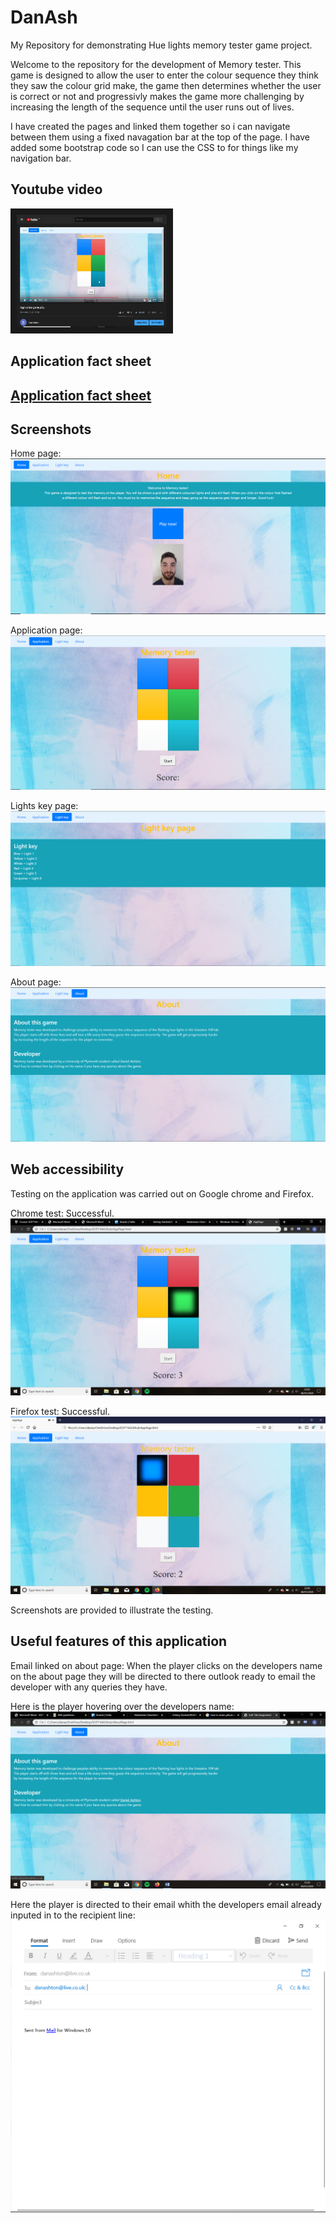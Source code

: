 # DanAsh
My Repository for demonstrating Hue lights memory tester game project.

Welcome to the repository for the development of Memory tester. This game is designed to allow the user to enter the colour sequence they think they saw the colour grid make, the game then determines whether the user is correct or not and progressivly makes the game more challenging by increasing the length of the sequence until the user runs out of lives.

I have created the pages and linked them together so i can navigate between them using a fixed navagation bar at the top of the page.
I have added some bootstrap code so I can use the CSS to for things like my navigation bar.

## Youtube video
<a href="https://www.youtube.com/watch?v=tacFj1RQE8U
" target="_blank"><img src="YoutubeSS.PNG" 
alt="Youtube screenshot" width="240" height="180" border="10" /></a>

## Application fact sheet
[Application fact sheet](Application%20fact%20sheet.pdf)
---
## Screenshots
Home page: 
![alt text](Homepage.PNG "Home page")

Application page:
![alt text](Applicationpage.PNG "Application page")

Lights key page:
![alt text](Lightskeypage.PNG "Lights key page")

About page:
![alt text](Aboutpage.PNG "About page")

## Web accessibility
Testing on the application was carried out on Google chrome and Firefox.

Chrome test: Successful.
![alt text](Chrometest.png "Chrome test")

Firefox test: Successful.
![alt text](Firefoxtest.png "Firefox test")

Screenshots are provided to illustrate the testing.

## Useful features of this application
Email linked on about page: When the player clicks on the developers name on the about page they will be directed to there outlook ready to email the developer with any queries they have.

Here is the player hovering over the developers name:
![alt text](AboutPlayerhover.png "About page")

Here the player is directed to their email whith the developers email already inputed in to the recipient line:
![alt text](EmailSoft166.PNG "About page")
